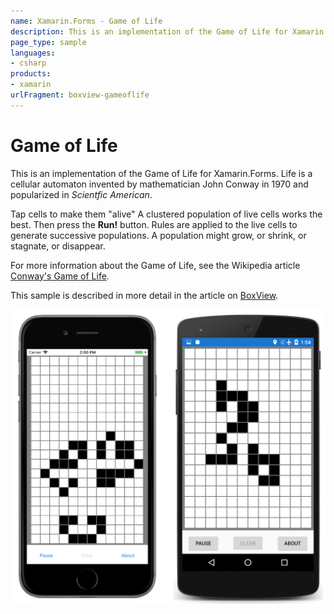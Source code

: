 ```yaml
---
name: Xamarin.Forms - Game of Life
description: This is an implementation of the Game of Life for Xamarin.Forms. Life is a cellular automaton invented by mathematician John Conway in 1970 and...
page_type: sample
languages:
- csharp
products:
- xamarin
urlFragment: boxview-gameoflife
---
```

# Game of Life

This is an implementation of the Game of Life for Xamarin.Forms.
Life is a cellular automaton invented by mathematician John Conway in 1970 and popularized in *Scientfic American*.

Tap cells to make them "alive" A clustered population of live cells works the best.
Then press the **Run!** button. Rules are applied to the live cells to generate successive populations.
A population might grow, or shrink, or stagnate, or disappear.

For more information about the Game of Life, see the Wikipedia article [Conway's Game of Life](https://en.wikipedia.org/wiki/Conway's_Game_of_Life).

This sample is described in more detail in the article on [BoxView](https://docs.microsoft.com/xamarin/xamarin-forms/user-interface/boxview).

![Game of Life application screenshot](Screenshots/01All.png "Game of Life application screenshot")
